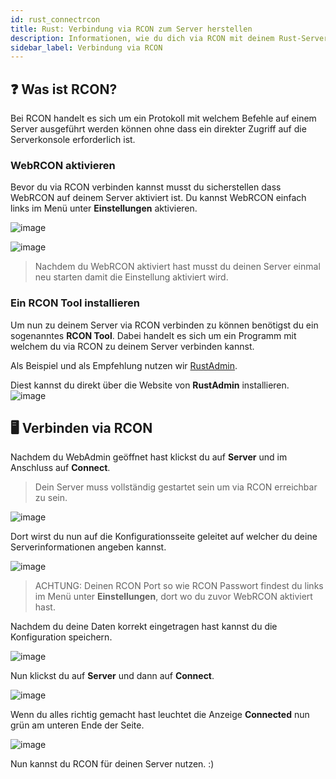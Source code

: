 ```yaml
---
id: rust_connectrcon
title: Rust: Verbindung via RCON zum Server herstellen
description: Informationen, wie du dich via RCON mit deinem Rust-Server von ZAP-Hosting verbinden kannst, um deinen Server zu verwalten - ZAP-Hosting.com Dokumentationen
sidebar_label: Verbindung via RCON
---
```


## ❓ Was ist RCON?

Bei RCON handelt es sich um ein Protokoll mit welchem Befehle auf einem Server ausgeführt werden können ohne dass ein direkter Zugriff auf die Serverkonsole erforderlich ist.

### WebRCON aktivieren

Bevor du via RCON verbinden kannst musst du sicherstellen dass WebRCON auf deinem Server aktiviert ist.
Du kannst WebRCON einfach links im Menü unter **Einstellungen** aktivieren.

![image](https://user-images.githubusercontent.com/26007280/189935075-d8410086-a638-4ae5-814a-c91e65abf812.png)

![image](https://user-images.githubusercontent.com/26007280/189935132-22df1a52-81c1-4edd-895d-723ace8fa1b9.png)

> Nachdem du WebRCON aktiviert hast musst du deinen Server einmal neu starten damit die Einstellung aktiviert wird. 

### Ein RCON Tool installieren

Um nun zu deinem Server via RCON verbinden zu können benötigst du ein sogenanntes **RCON Tool**. Dabei handelt es sich um ein Programm mit welchem du via RCON zu deinem Server verbinden kannst. 

Als Beispiel und als Empfehlung nutzen wir [RustAdmin](https://www.rustadmin.com/).

Diest kannst du direkt über die Website von **RustAdmin** installieren.
![image](https://user-images.githubusercontent.com/26007280/189935195-073a0878-1aa1-437a-8761-d1434d069469.png)

## 🖥️ Verbinden via RCON

Nachdem du WebAdmin geöffnet hast klickst du auf **Server** und im Anschluss auf **Connect**.

> Dein Server muss vollständig gestartet sein um via RCON erreichbar zu sein. 

![image](https://user-images.githubusercontent.com/26007280/189935408-315587b5-0f51-4728-8de5-b08de52e023e.png)

Dort wirst du nun auf die Konfigurationsseite geleitet auf welcher du deine Serverinformationen angeben kannst.

![image](https://user-images.githubusercontent.com/26007280/189935448-6236075d-bcef-478e-9f9e-b481033cfcac.png)

> ACHTUNG: Deinen RCON Port so wie RCON Passwort findest du links im Menü unter **Einstellungen**, dort wo du zuvor WebRCON aktiviert hast. 

Nachdem du deine Daten korrekt eingetragen hast kannst du die Konfiguration speichern.

![image](https://user-images.githubusercontent.com/26007280/189935483-81b3a158-e1ea-4a56-9719-2ccebdc45155.png)

Nun klickst du auf **Server** und dann auf **Connect**.

![image](https://user-images.githubusercontent.com/26007280/189935514-550db0b4-493c-41f6-ab5a-158dbc184b6b.png)

Wenn du alles richtig gemacht hast leuchtet die Anzeige **Connected** nun grün am unteren Ende der Seite.

![image](https://user-images.githubusercontent.com/26007280/189935617-64849a03-c969-46a0-9765-58c73ca0c551.png)

Nun kannst du RCON für deinen Server nutzen. :) 

